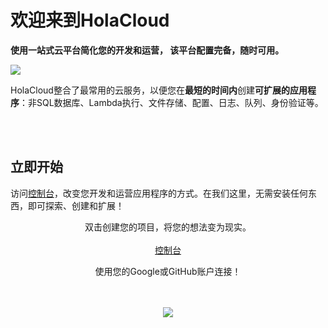 # 欢迎来到HolaCloud

**使用一站式云平台简化您的开发和运营，
该平台配置完备，随时可用。**

<img src="/img/services2.png" style="max-height: 250px;">

HolaCloud整合了最常用的云服务，以便您在**最短的时间内**创建**可扩展的应用程序**：非SQL数据库、Lambda执行、文件存储、配置、日志、队列、身份验证等。

<br>
<br>

## 立即开始

访问<a class="button-console" style="border-width: 0 !important; padding: 0 !important;" href="https://console.hola.cloud/">控制台</a>，改变您开发和运营应用程序的方式。在我们这里，无需安装任何东西，即可探索、创建和扩展！

<div style="text-align: center;">
双击创建您的项目，将您的想法变为现实。
<br>
<br>
<a class="link button-console" href="https://console.hola.cloud/">控制台</a>

使用您的Google或GitHub账户连接！
</div>

<br>
<br>

<div style="text-align: center;">
<img src="/img/console.png">
</div>

<br>
<br>

